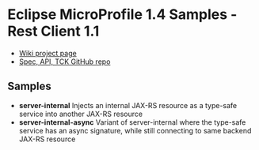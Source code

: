 # Eclipse MicroProfile 1.4 Samples - Rest Client 1.1

 - [Wiki project page](https://wiki.eclipse.org/MicroProfile/RESTClient)
 - [Spec, API, TCK GitHub repo](https://github.com/eclipse/microprofile-rest-client)

## Samples ##

 - **server-internal** Injects an internal JAX-RS resource as a type-safe service into another JAX-RS resource
 - **server-internal-async** Variant of server-internal where the type-safe service has an async signature, while still connecting to same backend JAX-RS resource

   


